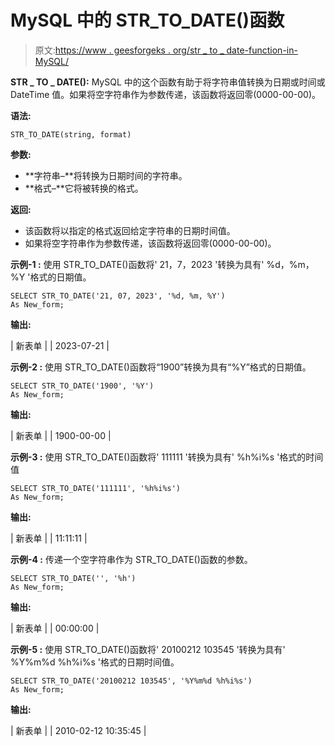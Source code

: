 # MySQL 中的 STR_TO_DATE()函数

> 原文:[https://www . geesforgeks . org/str _ to _ date-function-in-MySQL/](https://www.geeksforgeeks.org/str_to_date-function-in-mysql/)

**STR _ TO _ DATE():**
MySQL 中的这个函数有助于将字符串值转换为日期或时间或 DateTime 值。如果将空字符串作为参数传递，该函数将返回零(0000-00-00)。

**语法:**

```
STR_TO_DATE(string, format)

```

**参数:**

*   **字符串–**将转换为日期时间的字符串。
*   **格式–**它将被转换的格式。

**返回:**

*   该函数将以指定的格式返回给定字符串的日期时间值。
*   如果将空字符串作为参数传递，该函数将返回零(0000-00-00)。

**示例-1 :**
使用 STR_TO_DATE()函数将' 21，7，2023 '转换为具有' %d，%m，%Y '格式的日期值。

```
SELECT STR_TO_DATE('21, 07, 2023', '%d, %m, %Y') 
As New_form;
```

**输出:**

| 新表单 |
| 2023-07-21 |

**示例-2 :**
使用 STR_TO_DATE()函数将“1900”转换为具有“%Y”格式的日期值。

```
SELECT STR_TO_DATE('1900', '%Y') 
As New_form;
```

**输出:**

| 新表单 |
| 1900-00-00 |

**示例-3 :**
使用 STR_TO_DATE()函数将' 111111 '转换为具有' %h%i%s '格式的时间值

```
SELECT STR_TO_DATE('111111', '%h%i%s') 
As New_form;
```

**输出:**

| 新表单 |
| 11:11:11 |

**示例-4 :**
传递一个空字符串作为 STR_TO_DATE()函数的参数。

```
SELECT STR_TO_DATE('', '%h') 
As New_form;
```

**输出:**

| 新表单 |
| 00:00:00 |

**示例-5 :**
使用 STR_TO_DATE()函数将' 20100212 103545 '转换为具有' %Y%m%d %h%i%s '格式的日期时间值。

```
SELECT STR_TO_DATE('20100212 103545', '%Y%m%d %h%i%s') 
As New_form;
```

**输出:**

| 新表单 |
| 2010-02-12 10:35:45 |